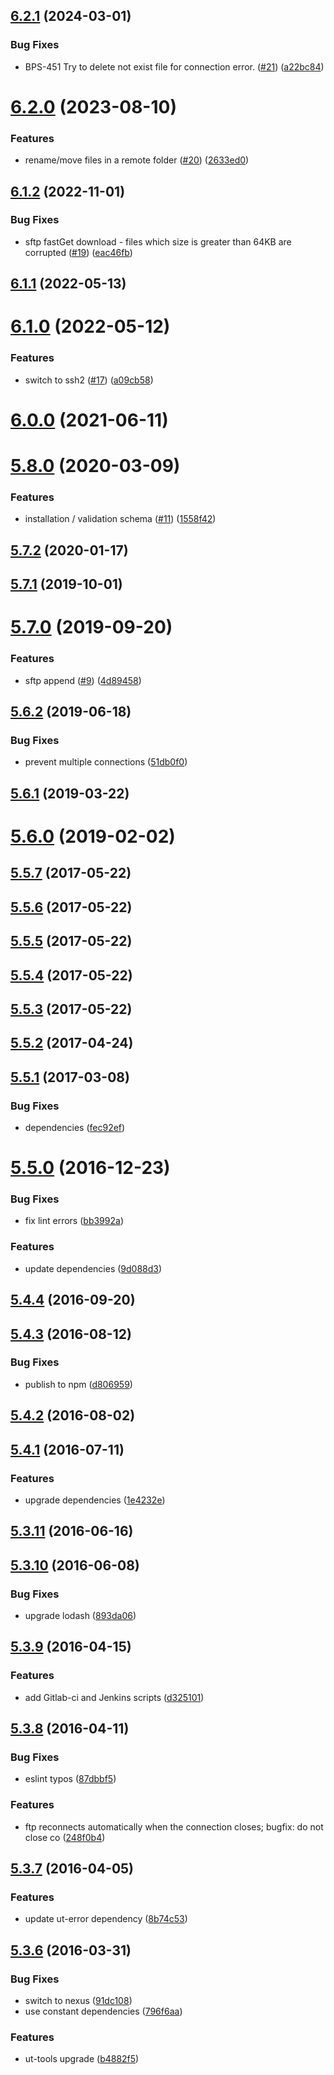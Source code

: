 ## [6.2.1](https://github.com/softwaregroup-bg/ut-port-ftp/compare/v6.2.0...v6.2.1) (2024-03-01)


### Bug Fixes

* BPS-451 Try to delete  not exist file for connection error. ([#21](https://github.com/softwaregroup-bg/ut-port-ftp/issues/21)) ([a22bc84](https://github.com/softwaregroup-bg/ut-port-ftp/commit/a22bc848d5e1ab1708f93acc6a27b5c0cf795fee))



# [6.2.0](https://github.com/softwaregroup-bg/ut-port-ftp/compare/v6.1.2...v6.2.0) (2023-08-10)


### Features

* rename/move files in a remote folder ([#20](https://github.com/softwaregroup-bg/ut-port-ftp/issues/20)) ([2633ed0](https://github.com/softwaregroup-bg/ut-port-ftp/commit/2633ed03c4dc4407f2fc4d891e38745b183fac38))



## [6.1.2](https://github.com/softwaregroup-bg/ut-port-ftp/compare/v6.1.1...v6.1.2) (2022-11-01)


### Bug Fixes

* sftp fastGet download - files which size is greater than 64KB are corrupted ([#19](https://github.com/softwaregroup-bg/ut-port-ftp/issues/19)) ([eac46fb](https://github.com/softwaregroup-bg/ut-port-ftp/commit/eac46fb59aec37767dfa366b2a9fa177709bc0da))



## [6.1.1](https://github.com/softwaregroup-bg/ut-port-ftp/compare/v6.1.0...v6.1.1) (2022-05-13)



# [6.1.0](https://github.com/softwaregroup-bg/ut-port-ftp/compare/v6.0.0...v6.1.0) (2022-05-12)


### Features

* switch to ssh2 ([#17](https://github.com/softwaregroup-bg/ut-port-ftp/issues/17)) ([a09cb58](https://github.com/softwaregroup-bg/ut-port-ftp/commit/a09cb586844857b3c4155aa31391e168c2741a20))



# [6.0.0](https://github.com/softwaregroup-bg/ut-port-ftp/compare/v5.8.0...v6.0.0) (2021-06-11)



# [5.8.0](https://github.com/softwaregroup-bg/ut-port-ftp/compare/v5.7.2...v5.8.0) (2020-03-09)


### Features

* installation / validation schema ([#11](https://github.com/softwaregroup-bg/ut-port-ftp/issues/11)) ([1558f42](https://github.com/softwaregroup-bg/ut-port-ftp/commit/1558f422ed38a8ee3d0bc7bb2065095348b497e1))



## [5.7.2](https://github.com/softwaregroup-bg/ut-port-ftp/compare/v5.7.1...v5.7.2) (2020-01-17)



## [5.7.1](https://github.com/softwaregroup-bg/ut-port-ftp/compare/v5.7.0...v5.7.1) (2019-10-01)



# [5.7.0](https://github.com/softwaregroup-bg/ut-port-ftp/compare/v5.6.2...v5.7.0) (2019-09-20)


### Features

* sftp append ([#9](https://github.com/softwaregroup-bg/ut-port-ftp/issues/9)) ([4d89458](https://github.com/softwaregroup-bg/ut-port-ftp/commit/4d89458))



## [5.6.2](https://github.com/softwaregroup-bg/ut-port-ftp/compare/v5.6.1...v5.6.2) (2019-06-18)


### Bug Fixes

* prevent multiple connections ([51db0f0](https://github.com/softwaregroup-bg/ut-port-ftp/commit/51db0f0))



## [5.6.1](https://github.com/softwaregroup-bg/ut-port-ftp/compare/v5.6.0...v5.6.1) (2019-03-22)



# [5.6.0](https://github.com/softwaregroup-bg/ut-port-ftp/compare/v5.6.0-rc-godfather.7...v5.6.0) (2019-02-02)



<a name="5.5.7"></a>
## [5.5.7](https://github.com/softwaregroup-bg/ut-port-ftp/compare/v5.5.6...v5.5.7) (2017-05-22)



<a name="5.5.6"></a>
## [5.5.6](https://github.com/softwaregroup-bg/ut-port-ftp/compare/v5.5.5...v5.5.6) (2017-05-22)



<a name="5.5.5"></a>
## [5.5.5](https://github.com/softwaregroup-bg/ut-port-ftp/compare/v5.5.4...v5.5.5) (2017-05-22)



<a name="5.5.4"></a>
## [5.5.4](https://github.com/softwaregroup-bg/ut-port-ftp/compare/v5.5.3...v5.5.4) (2017-05-22)



<a name="5.5.3"></a>
## [5.5.3](https://github.com/softwaregroup-bg/ut-port-ftp/compare/v5.5.2...v5.5.3) (2017-05-22)



<a name="5.5.2"></a>
## [5.5.2](https://github.com/softwaregroup-bg/ut-port-ftp/compare/v5.5.1...v5.5.2) (2017-04-24)



<a name="5.5.1"></a>
## [5.5.1](https://github.com/softwaregroup-bg/ut-port-ftp/compare/v5.5.0...v5.5.1) (2017-03-08)


### Bug Fixes

* dependencies ([fec92ef](https://github.com/softwaregroup-bg/ut-port-ftp/commit/fec92ef))



<a name="5.5.0"></a>
# [5.5.0](https://github.com/softwaregroup-bg/ut-port-ftp/compare/v5.4.4...v5.5.0) (2016-12-23)


### Bug Fixes

* fix lint errors ([bb3992a](https://github.com/softwaregroup-bg/ut-port-ftp/commit/bb3992a))


### Features

* update dependencies ([9d088d3](https://github.com/softwaregroup-bg/ut-port-ftp/commit/9d088d3))



<a name="5.4.4"></a>
## [5.4.4](https://github.com/softwaregroup-bg/ut-port-ftp/compare/v5.4.3...v5.4.4) (2016-09-20)



<a name="5.4.3"></a>
## [5.4.3](https://github.com/softwaregroup-bg/ut-port-ftp/compare/v5.4.2...v5.4.3) (2016-08-12)


### Bug Fixes

* publish to npm ([d806959](https://github.com/softwaregroup-bg/ut-port-ftp/commit/d806959))



<a name="5.4.2"></a>
## [5.4.2](https://git.softwaregroup.com/ut5/ut-port-ftp/compare/v5.4.1...v5.4.2) (2016-08-02)



<a name="5.4.1"></a>
## [5.4.1](https://git.softwaregroup.com/ut5/ut-port-ftp/compare/v5.3.11...v5.4.1) (2016-07-11)


### Features

* upgrade dependencies ([1e4232e](https://git.softwaregroup.com/ut5/ut-port-ftp/commit/1e4232e))



<a name="5.3.11"></a>
## [5.3.11](https://git.softwaregroup.com/ut5/ut-port-ftp/compare/v5.3.10...v5.3.11) (2016-06-16)



<a name="5.3.10"></a>
## [5.3.10](https://git.softwaregroup.com/ut5/ut-port-ftp/compare/v5.3.9...v5.3.10) (2016-06-08)


### Bug Fixes

* upgrade lodash ([893da06](https://git.softwaregroup.com/ut5/ut-port-ftp/commit/893da06))



<a name="5.3.9"></a>
## [5.3.9](https://git.softwaregroup.com/ut5/ut-port-ftp/compare/v5.3.8...v5.3.9) (2016-04-15)


### Features

* add Gitlab-ci and Jenkins scripts ([d325101](https://git.softwaregroup.com/ut5/ut-port-ftp/commit/d325101))



<a name="5.3.8"></a>
## [5.3.8](https://git.softwaregroup.com/ut5/ut-port-ftp/compare/v5.3.7...v5.3.8) (2016-04-11)


### Bug Fixes

* eslint typos ([87dbbf5](https://git.softwaregroup.com/ut5/ut-port-ftp/commit/87dbbf5))

### Features

* ftp reconnects automatically when the connection closes; bugfix: do not close co ([248f0b4](https://git.softwaregroup.com/ut5/ut-port-ftp/commit/248f0b4))



<a name="5.3.7"></a>
## [5.3.7](https://git.softwaregroup.com/ut5/ut-port-ftp/compare/v5.3.6...v5.3.7) (2016-04-05)


### Features

* update ut-error dependency ([8b74c53](https://git.softwaregroup.com/ut5/ut-port-ftp/commit/8b74c53))



<a name="5.3.6"></a>
## [5.3.6](https://git.softwaregroup.com/ut5/ut-port-ftp/compare/v5.3.4...v5.3.6) (2016-03-31)


### Bug Fixes

* switch to nexus ([91dc108](https://git.softwaregroup.com/ut5/ut-port-ftp/commit/91dc108))
* use constant dependencies ([796f6aa](https://git.softwaregroup.com/ut5/ut-port-ftp/commit/796f6aa))

### Features

* ut-tools upgrade ([b4882f5](https://git.softwaregroup.com/ut5/ut-port-ftp/commit/b4882f5))




